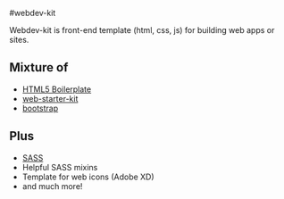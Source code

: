 #webdev-kit

Webdev-kit is front-end template (html, css, js) for building web apps or sites.

## Mixture of

* [HTML5 Boilerplate](https://github.com/h5bp/html5-boilerplate)
* [web-starter-kit](https://github.com/google/web-starter-kit)
* [bootstrap](https://github.com/twbs/bootstrap)

## Plus

* [SASS](https://github.com/sass/sass)
* Helpful SASS mixins
* Template for web icons (Adobe XD)
* and much more!
